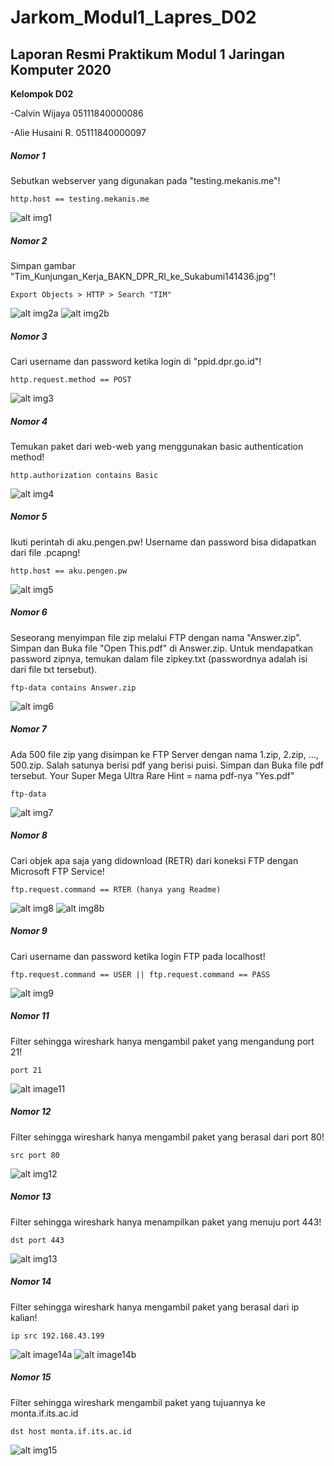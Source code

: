 # Jarkom_Modul1_Lapres_D02
## Laporan Resmi Praktikum Modul 1 Jaringan Komputer 2020
**Kelompok D02**

-Calvin Wijaya 05111840000086

-Alie Husaini R. 05111840000097

##### Nomor 1
Sebutkan webserver yang digunakan pada "testing.mekanis.me"!

```
http.host == testing.mekanis.me
```
![alt img1](image/1.png)

##### Nomor 2
Simpan gambar "Tim_Kunjungan_Kerja_BAKN_DPR_RI_ke_Sukabumi141436.jpg"!

```
Export Objects > HTTP > Search "TIM"
```
![alt img2a](image/2a.png)
![alt img2b](image/2b.jpg)

##### Nomor 3
Cari username dan password ketika login di "ppid.dpr.go.id"!

```
http.request.method == POST
```

![alt img3](image/3.png)

##### Nomor 4
Temukan paket dari web-web yang menggunakan basic authentication method!

```
http.authorization contains Basic
```
![alt img4](image/4.png)

##### Nomor 5
Ikuti perintah di aku.pengen.pw! Username dan password bisa didapatkan dari file .pcapng!

```
http.host == aku.pengen.pw
```
![alt img5](image/5.png)

##### Nomor 6
Seseorang menyimpan file zip melalui FTP dengan nama "Answer.zip". Simpan dan Buka file "Open This.pdf" di Answer.zip. Untuk mendapatkan password zipnya, temukan dalam file zipkey.txt (passwordnya adalah isi dari file txt tersebut).

```
ftp-data contains Answer.zip
```
![alt img6](image/6.png)

##### Nomor 7
Ada 500 file zip yang disimpan ke FTP Server dengan nama 1.zip, 2.zip, ..., 500.zip. Salah satunya berisi pdf yang berisi puisi. Simpan dan Buka file pdf tersebut. Your Super Mega Ultra Rare Hint = nama pdf-nya "Yes.pdf"

```
ftp-data
```
![alt img7](image/7.png)

##### Nomor 8
Cari objek apa saja yang didownload (RETR) dari koneksi FTP dengan Microsoft FTP Service!

```
ftp.request.command == RTER (hanya yang Readme)
```
![alt img8](image/8a.png)
![alt img8b](image/8b.png)

##### Nomor 9
Cari username dan password ketika login FTP pada localhost!

```
ftp.request.command == USER || ftp.request.command == PASS
```

![alt img9](image/9.png)

##### Nomor 11
Filter sehingga wireshark hanya mengambil paket yang mengandung port 21!

```
port 21
```
![alt image11](image/11.png)

##### Nomor 12
Filter sehingga wireshark hanya mengambil paket yang berasal dari port 80!

```
src port 80
```

![alt img12](image/12.png)

##### Nomor 13
Filter sehingga wireshark hanya menampilkan paket yang menuju port 443!

```
dst port 443
```
![alt img13](image/13.png)

##### Nomor 14
Filter sehingga wireshark hanya mengambil paket yang berasal dari ip kalian!

```
ip src 192.168.43.199
```
![alt image14a](image/14a.png)
![alt image14b](image/14b.png)

##### Nomor 15
Filter sehingga wireshark mengambil paket yang tujuannya ke monta.if.its.ac.id

```
dst host monta.if.its.ac.id
```
![alt img15](image/15.png)
